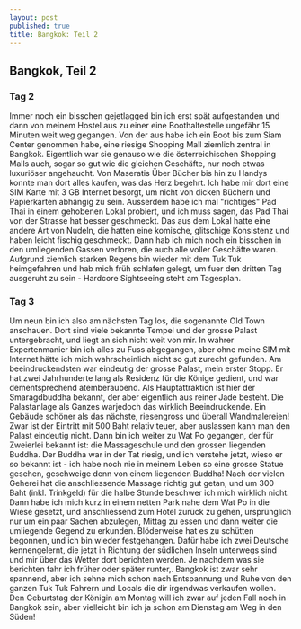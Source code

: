 ```yaml
---
layout: post
published: true
title: Bangkok: Teil 2
---
```


## Bangkok, Teil 2

### Tag 2

Immer noch ein bisschen gejetlagged bin ich erst spät aufgestanden und dann von meinem Hostel aus zu einer eine Boothaltestelle ungefähr 15 Minuten weit weg gegangen. Von der aus habe ich ein Boot bis zum Siam Center genommen habe, eine riesige Shopping Mall ziemlich zentral in Bangkok. Eigentlich war sie genauso wie die österreichischen Shopping Malls auch, sogar so gut wie die gleichen Geschäfte, nur noch etwas luxuriöser angehaucht. Von Maseratis Über Bücher bis hin zu Handys konnte man dort alles kaufen, was das Herz begehrt. 
Ich habe mir dort eine SIM Karte mit 3 GB Internet besorgt, um nicht von dicken Büchern und Papierkarten abhängig zu sein. Ausserdem habe ich mal "richtiges" Pad Thai in einem gehobenen Lokal probiert, und ich muss sagen, das Pad Thai von der Strasse hat besser geschmeckt. Das aus dem Lokal hatte eine andere Art von Nudeln, die hatten eine komische, glitschige Konsistenz und haben leicht fischig geschmeckt. 
Dann hab ich mich noch ein bisschen in den umliegenden Gassen verloren, die auch alle voller Geschäfte waren.  Aufgrund ziemlich starken Regens bin wieder mit dem Tuk Tuk heimgefahren und hab mich früh schlafen gelegt, um fuer den dritten Tag ausgeruht zu sein - Hardcore Sightseeing steht am Tagesplan. 

### Tag 3

Um neun bin ich also am nächsten Tag los, die sogenannte Old Town anschauen. Dort sind viele bekannte Tempel und der grosse Palast untergebracht, und liegt an sich nicht weit von mir. In wahrer Expertenmanier bin ich alles zu Fuss abgegangen, aber ohne meine SIM mit Internet hätte ich mich wahrscheinlich nicht so gut zurecht gefunden. 
Am beeindruckendsten war eindeutig der grosse Palast, mein erster Stopp. Er hat zwei Jahrhunderte lang als Residenz für die Könige gedient, und war dementsprechend atemberaubend. Als Hauptattraktion ist hier der Smaragdbuddha bekannt, der aber eigentlich aus reiner Jade besteht. Die Palastanlage als Ganzes warjedoch das wirklich Beeindruckende. Ein Gebäude schöner als das nächste, riesengross und überall Wandmalereien! Zwar ist der Eintritt mit 500 Baht relativ teuer, aber auslassen kann man den Palast eindeutig nicht.
Dann bin ich weiter zu Wat Po gegangen, der für Zweierlei bekannt ist: die Massageschule und den grossen liegenden Buddha. Der Buddha war in der Tat riesig, und ich verstehe jetzt, wieso er so bekannt ist - ich habe noch nie in meinem Leben so eine grosse Statue gesehen, geschweige denn von einem liegenden Buddha! 
Nach der vielen Geherei hat die anschliessende Massage richtig gut getan, und um 300 Baht (inkl. Trinkgeld) für die halbe Stunde beschwer ich mich wirklich nicht. Dann habe ich mich kurz in einem netten Park nahe dem Wat Po in die Wiese gesetzt, und anschliessend zum Hotel zurück zu gehen, ursprünglich nur um ein paar Sachen abzulegen, Mittag zu essen und dann weiter die umliegende Gegend zu erkunden. Blöderweise hat es zu schütten begonnen, und ich bin wieder festgehangen. 
Dafür habe ich zwei Deutsche kennengelernt, die jetzt in Richtung der südlichen Inseln unterwegs sind und mir über das Wetter dort berichten werden. Je nachdem was sie berichten fahr ich früher oder später runter,. Bangkok ist zwar sehr spannend, aber ich sehne mich schon nach Entspannung und Ruhe von den ganzen Tuk Tuk Fahrern und Locals die dir irgendwas verkaufen wollen. Den Geburtstag der Königin am Montag will ich zwar auf jeden Fall noch in Bangkok sein, aber vielleicht bin ich ja schon am Dienstag am Weg in den Süden!